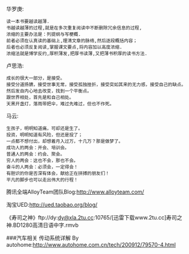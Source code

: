 华罗庚:
```
读一本书要越读越薄.
书越读越薄的过程,就是在多次重复阅读中不断删除冗余信息的过程,
浓缩的主要办法是：列提纲与写梗概.
前者必须在认真读的基础上,理清文章的脉络,然后逐段概括内容；
后者也必须反复阅读,掌握课文要点,将内容加以高度浓缩.
浓缩法就是博学反约,厚积薄发,把厚书读薄,又把薄书积厚的读书方法.
```
卢思浩:
```
成长的很大一部分，是接受。
接受分道扬镳，接受世事无常，接受孤独挫折，接受突如其来的无力感，接受自己的缺点。
然后发自内心地去改变，找到一个平衡点。
跟世界相处，首先是和自己相处。
天黑开盏灯，落雨带把伞，难过先难过，但也不作死。
```
马云:
```
生孩子，明明知道痛，可却还是生了。
投资，明明知道有风险，但还是投了；
一点都不想付出，却想着月入过万，十几万？那是做梦了。
成功人的两会：开会、培训会。
普通人的两会：约会、聚会。
穷人的两会：这也不会，那也不会。
奋斗的人两会：必须会，一定得会！
有胆识的你是否深有体会，献给正在拼搏的朋友们！
平凡的脚步也可以走出伟大的行程！
```

腾讯全端AlloyTeam团队Blog:http://www.alloyteam.com/

淘宝UED:http://ued.taobao.org/blog/

《寿司之神》ftp://dy:dy@xla.2tu.cc:10765/[迅雷下载www.2tu.cc]寿司之神.BD1280高清日语中字.rmvb

###汽车相关
传动系统详解 By autohome:http://www.autohome.com.cn/tech/200912/79570-4.html
